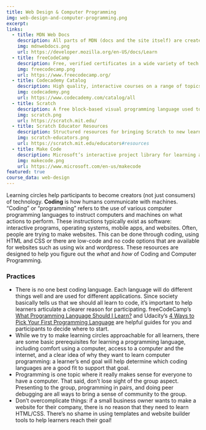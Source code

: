 ```yaml
---
title: Web Design & Computer Programming
img: web-design-and-computer-programming.png
excerpt: 
links:
  - title: MDN Web Docs
    description: All parts of MDN (docs and the site itself) are created by an open community of developers. This site contains tutorials and resources related to HTML, CSS, and Javascript.
    img: mdnwebdocs.png
    url: https://developer.mozilla.org/en-US/docs/Learn
  - title: freeCodeCamp
    description: Free, verified certificates in a wide variety of tech related topics that are constantly being updated. Most courses combine video with console work, and can therefore serve as a great basis for learning circles. 
    img: freecodecamp.png
    url: https://www.freecodecamp.org/
  - title: Codecademy Catalog
    description: High quality, interactive courses on a range of topics. The full catalog of Codecademy courses is the best way to find the courses that they still offer for free (anything not marked ‘PRO’).
    img: codecademy.png
    url: https://www.codecademy.com/catalog/all
  - title: Scratch
    description: A free block-based visual programming language used to teach coding fundamentals. Users of the site can create projects like interactive interfaces, animations, and games using a building-block-like interface. 
    img: scratch.png
    url: https://scratch.mit.edu/
  - title: Scratch Educator Resources 
    description: Structured resources for bringing Scratch to new learners include a number of tutorials, activities, and guides that can support learning circles.
    img: scratch-educators.png
    url: https://scratch.mit.edu/educators#resources
  - title: Make Code
    description: Microsoft’s interactive project library for learning about both hardware and common programming languages.
    img: makecode.png
    url: https://www.microsoft.com/en-us/makecode
featured: true
course_data: web-design
---
```


Learning circles help participants to become creators (not just consumers) of technology. **Coding** is how humans communicate with machines. “Coding” or “programming” refers to the use of various computer programming languages to instruct computers and machines on what actions to perform. These instructions typically exist as software: interactive programs, operating systems, mobile apps, and websites.   Often, people are trying to make websites. This can be done through coding, using HTML and CSS or there are low-code and no code options that are available for websites such as using wix and wordpress. These resources are designed to help you figure out the _what_ and _how_ of Coding and Computer Programming.

### Practices
* There is no one best coding language. Each language will do different things well and are used for different applications. Since society basically tells us that we should all learn to code, it’s important to help learners articulate a clearer reason for participating.  freeCodeCamp’s [What Programming Language Should I Learn?](https://www.freecodecamp.org/news/what-programming-language-should-i-learn-first-19a33b0a467d/) and Udacity’s [4 Ways to Pick Your First Programming Language](https://www.udacity.com/blog/2015/05/pick-your-first-programming-language.html) are helpful guides for you and participants to decide where to start. 
* While we try to make learning circles approachable for all learners, there are some basic prerequisites for learning a programming language, including comfort using a computer, access to a computer and the internet, and a clear idea of why they want to learn computer programming: a learner’s end goal will help determine which coding languages are a good fit to support that goal.
* Programming is one topic where it really makes sense for everyone to have a computer. That said, don’t lose sight of the group aspect. Presenting to the group, programming in pairs, and doing peer debugging are all ways to bring a sense of community to the group.
* Don’t overcomplicate things: if a small business owner wants to make a website for their company, there is no reason that they need to learn HTML/CSS. There’s no shame in using templates and website builder tools to help learners reach their goal!
